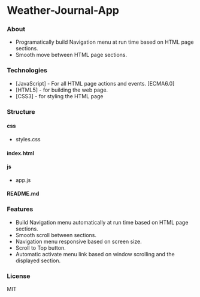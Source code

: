# Weather-Journal-App

### About
- Programatically build Navigation menu at run time based on HTML page sections.
- Smooth move between HTML page sections.

### Technologies

- [JavaScript] - For all HTML page actions and events. [ECMA6.0]
- [HTML5] - for building the web page.
- [CSS3] - for styling the HTML page

### Structure

#### css
- styles.css    
#### index.html

#### js
- app.js
#### README.md

### Features
- Build Navigation menu automatically at run time based on HTML page sections.
- Smooth scroll between sections.
- Navigation menu responsive based on screen size.
- Scroll to Top button.
- Automatic activate menu link based on window scrolling and the displayed section.




### License

MIT

